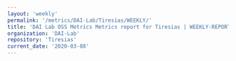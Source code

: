 ```yaml
---
layout: 'weekly'
permalink: '/metrics/DAI-Lab/Tiresias/WEEKLY/'
title: 'DAI Lab OSS Metrics Metrics report for Tiresias | WEEKLY-REPORT-2020-03-08'
organization: 'DAI-Lab'
repository: 'Tiresias'
current_date: '2020-03-08'
---
```

